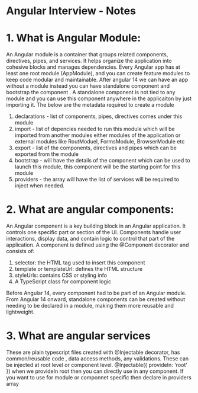 # Angular Interview - Notes

# 1. What is Angular Module:
An Angular module is a container that groups related components, directives, pipes, and services. It helps organize the application into cohesive blocks and manages dependencies. Every Angular app has at least one root module (AppModule), and you can create feature modules to keep code modular and maintainable.
After angular 14 we can have an app without a module instead you can have standalone component and bootstrap the component . A standalone component is not tied to any module and you can use this component anywhere in the applicaiton by just importing it. The below are the metadata required to create a module
1. declarations - list of components, pipes, directives comes under this module
2. import - list of depencies needed to run this module which will be imported from another modules either modules of the application or external modules like RoutModuel, FormsModule, BrowserModule etc
3. export - list of the components, directives and pipes which can be exported from the module
4. bootstrap - will have the details of the component which can be used to launch this module, this component will be the starting point for this module
5. providers - the array will have the list of services will be required to inject when needed.

# 2. What are angular components:
An Angular component is a key building block in an Angular application. It controls one specific part or section of the UI. Components handle user interactions, display data, and contain logic to control that part of the application.
A component is defined using the @Component decorator and consists of:
1. selector: the HTML tag used to insert this component
2. template or templateUrl: defines the HTML structure
3. styleUrls: contains CSS or styling info
4. A TypeScript class for component logic

Before Angular 14, every component had to be part of an Angular module. From Angular 14 onward, standalone components can be created without needing to be declared in a module, making them more reusable and lightweight.

# 3. What are angular services
These are plain typescript files created with @Injectable decorator, has common/reusable code , data access methods, any validations. These can be injected at root level or component level.
@Injectable({
provideIn: 'root'
})
when we provideIn root then you can directly use in any component. If you want to use for module or componnet specific then declare in providers array


